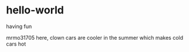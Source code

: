 # hello-world
having fun


mrmo31705 here, clown cars are cooler in the summer
which makes cold cars hot
